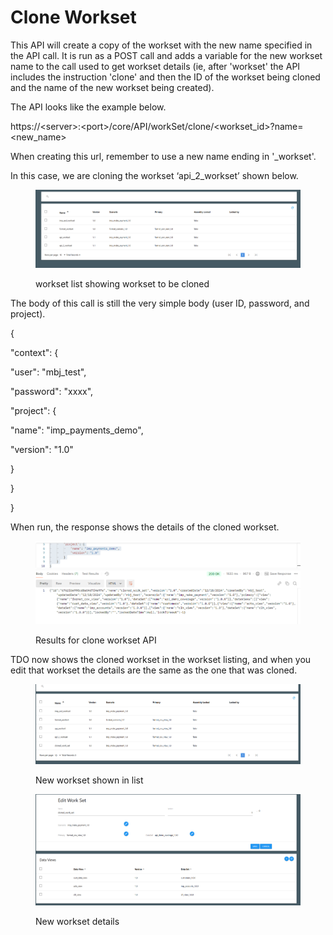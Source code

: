 # Clone Workset

This API will create a copy of the workset with the new name specified in the API call.  It is run as a POST call and adds a variable for the new workset name to the call used to get workset details (ie, after 'workset' the API includes the instruction 'clone' and then the ID of the workset being cloned and the name of the new workset being created).

The API looks like the example below.

https://\<server>:\<port>/core/API/workSet/clone/\<workset\_id>?name=\<new\_name>

When creating this url, remember to use a new name ending in '\_workset'.

&#x20; In this case, we are cloning the workset ‘api\_2\_workset’ shown below.

&#x20;

<figure><img src="../../../../../.gitbook/assets/image (4) (1) (1) (1) (1) (1) (1).png" alt=""><figcaption><p>workset list showing workset to be cloned</p></figcaption></figure>

&#x20;The body of this call is still the very simple body (user ID, password, and project).

&#x20;{

&#x20;   "context": {

&#x20;       "user": "mbj\_test",

&#x20;       "password": "xxxx",

&#x20;       "project": {

&#x20;           "name": "imp\_payments\_demo",

&#x20;           "version": "1.0"

&#x20;       }

&#x20;   }

}

When run, the response shows the details of the cloned workset.

&#x20;

<figure><img src="../../../../../.gitbook/assets/image (5) (1) (1) (1) (1) (1).png" alt=""><figcaption><p>Results for clone workset API</p></figcaption></figure>

&#x20;TDO now shows the cloned workset in the workset listing, and when you edit that workset the details are the same as the one that was cloned.

&#x20;

<figure><img src="../../../../../.gitbook/assets/image (6) (1) (1) (1) (1) (1).png" alt=""><figcaption><p>New workset shown in list</p></figcaption></figure>

&#x20;&#x20;

<figure><img src="../../../../../.gitbook/assets/image (7) (1) (1) (1) (1) (1).png" alt=""><figcaption><p>New workset details</p></figcaption></figure>
